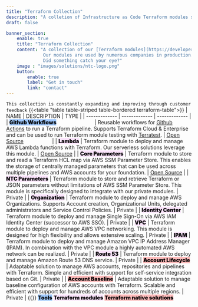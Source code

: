 ```yaml
---
title: "Terraform Collection"
description: "A colletion of Infrastructure as Code Terraform modules specifically designed to deploy and manage an enterprise ready, compliant and scalable AWS cloud foundation."
draft: false

banner_section:
    enable: true
    title: "Terraform Collection"
    content: "A collection of our [Terraform modules](https://developer.hashicorp.com/terraform/tutorials/modules/module) specifically designed to deploy and manage an enterprise ready, compliant and scalable AWS cloud foundation. 
              Our modules are used by numerous companies in production. Some modules are open source, others are only accessible to our customers and all of them are continuously improved.<br><br>
              Did something catch your eye?"
    image : "images/solutions/ntc-logo.png"
    button:
        enable: true
        label: "Get in touch"
        link: "contact"
---
```


`This collection is constantly expanding and improving through customer feedback`
{{<table "table table-striped table-bordered terraform-table">}}
| NAME | DESCRIPTION | TYPE |
| ------------- | ------------- | ------------- |
| <mark style="font-weight:900;background-color:#9ec8ff;">Github Workflows</mark><img width=100/> | Reusable workflows for [Github Actions](https://docs.github.com/en/actions/learn-github-actions/understanding-github-actions) to run a Terraform pipeline. Supports Terraform Cloud & Enterprise and can be used to run Terraform module testing with [Terratest](https://terratest.gruntwork.io/). | [Open Source](https://github.com/nuvibit/github-terraform-workflows) <img width=70/> |
| <mark style="font-weight:900;background-color:#fbe3fc;">Lambda</mark> | Terraform module to deploy and manage AWS Lambda functions with Terraform. Our serverless solutions leverage this module. | [Open Source](https://registry.terraform.io/modules/nuvibit/lambda/aws/latest) |
| <mark style="font-weight:900;background-color:#fbe3fc;">Core Parameters</mark> | Terraform module to store and read a Terraform HCL map via AWS SSM Parameter Store. This enables the storage of centrally managed parameters that can be used across multiple pipelines and AWS accounts for your foundation. | [Open Source](https://registry.terraform.io/modules/nuvibit/core-parameters/aws/latest) |
| <mark style="font-weight:900;background-color:#fbe3fc;">NTC Parameters</mark> | Terraform module to store and retrieve Terraform or JSON parameters without limitations of AWS SSM Parameter Store. This module is specifically designed to integrate with our private modules. | <i id="copy-subnet1" class="fa-solid fa-lock"></i> Private |
| <mark style="font-weight:900;background-color:#fbe3fc;">Organization</mark> | Terraform module to deploy and manage AWS Organizations. Supports Account creation, Organizational Units, delegated administrators and Service Control Policies. | <i id="copy-subnet1" class="fa-solid fa-lock"></i> Private |
| <mark style="font-weight:900;background-color:#fbe3fc;">Identity Center</mark> | Terraform module to deploy and manage Single Sign-On via AWS IAM Identity Center (successor to AWS SSO). | <i id="copy-subnet1" class="fa-solid fa-lock"></i> Private |
| <mark style="font-weight:900;background-color:#fbe3fc;">VPC</mark> | Terraform module to deploy and manage AWS VPC networking. This module is designed for high flexibility and allows extensive scaling. | <i id="copy-subnet1" class="fa-solid fa-lock"></i> Private |
| <mark style="font-weight:900;background-color:#fbe3fc;">IPAM</mark> | Terraform module to deploy and manage Amazon VPC IP Address Manager (IPAM). In combination with the VPC module a highly automated AWS network can be realized. | <i id="copy-subnet1" class="fa-solid fa-lock"></i> Private |
| <mark style="font-weight:900;background-color:#fbe3fc;">Route 53</mark> | Terraform module to deploy and manage Amazon Route 53 DNS service. | <i id="copy-subnet1" class="fa-solid fa-lock"></i> Private |
| <mark style="font-weight:900;background-color:#ffbaba;">Account Lifecycle</mark> | Adaptable solution to manage AWS accounts, repositories and pipelines with Terraform. Simple and efficient with support for self-service integration based on Git. | <i id="copy-subnet1" class="fa-solid fa-lock"></i> Private |
| <mark style="font-weight:900;background-color:#ffbaba;">Account Baseline</mark> | Adaptable solution to manage baseline configuration of AWS accounts with Terraform. Scalable and efficient with support for hundreds of accounts across multiple regions. | <i id="copy-subnet1" class="fa-solid fa-lock"></i> Private |
{{</table>}}
<mark style="font-weight:900;background-color:#9ec8ff;">Tools</mark>
<mark style="font-weight:900;background-color:#fbe3fc;">Terraform modules</mark>
<mark style="font-weight:900;background-color:#ffbaba;">Terraform native solutions</mark>